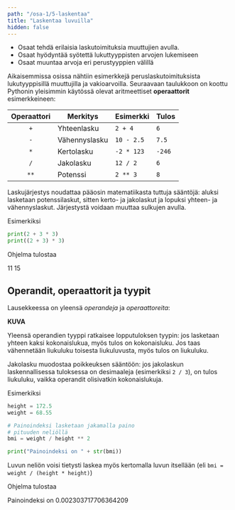 ```yaml
---
path: "/osa-1/5-laskentaa"
title: "Laskentaa luvuilla"
hidden: false
---
```


<text-box variant='learningObjectives' name='Oppimistavoitteet'>

- Osaat tehdä erilaisia laskutoimituksia muuttujien avulla.
- Osaat hyödyntää syötettä lukuttyyppisten arvojen lukemiseen
- Osaat muuntaa arvoja eri perustyyppien välillä

</text-box>

Aikaisemmissa osissa nähtiin esimerkkejä peruslaskutoimituksista lukutyyppisillä muuttujilla ja vakioarvoilla. Seuraavaan taulukkoon on koottu Pythonin yleisimmin käytössä olevat aritmeettiset **operaattorit** esimerkkeineen:

| Operaattori   | Merkitys      | Esimerkki    | Tulos |
|:-------------:|---------------|--------------|-------|
| `+`           | Yhteenlasku   | `2 + 4`      |`6`    |
| `-`           | Vähennyslasku | `10 - 2.5`   |`7.5`  |
| `*`           | Kertolasku    | `-2 * 123`   |`-246` |
| `/`           | Jakolasku     | `12 / 2`     |`6`    |
| `**`          | Potenssi      | `2 ** 3`     |`8`    |

Laskujärjestys noudattaa pääosin matematiikasta tuttuja sääntöjä: aluksi lasketaan potenssilaskut, sitten kerto- ja jakolaskut ja lopuksi yhteen- ja vähennyslaskut. Järjestystä voidaan muuttaa sulkujen avulla.

Esimerkiksi

```python
print(2 + 3 * 3)
print((2 + 3) * 3)
```

Ohjelma tulostaa

<sample-output>
  
11
15

</sample-output>

## Operandit, operaattorit ja tyypit

Lausekkeessa on yleensä *operandeja* ja *operaattoreita*:

**KUVA**

Yleensä operandien tyyppi ratkaisee lopputuloksen tyypin: jos lasketaan yhteen kaksi kokonaislukua, myös tulos on kokonaisluku. Jos taas vähennetään liukuluku toisesta liukuluvusta, myös tulos on liukuluku.

Jakolasku muodostaa poikkeuksen sääntöön: jos jakolaskun laskennallisessa tuloksessa on desimaaleja (esimerkiksi `2 / 3`), on tulos liukuluku, vaikka operandit olisivatkin kokonaislukuja.

Esimerkiksi

```python
height = 172.5
weight = 68.55

# Painoindeksi lasketaan jakamalla paino
# pituuden neliöllä
bmi = weight / height ** 2

print("Painoindeksi on " + str(bmi))
```

Luvun neliön voisi tietysti laskea myös kertomalla luvun itsellään (eli `bmi = weight / (height * height)`)

Ohjelma tulostaa

<sample-output>
  
Painoindeksi on 0.002303717706364209

</sample-output>






